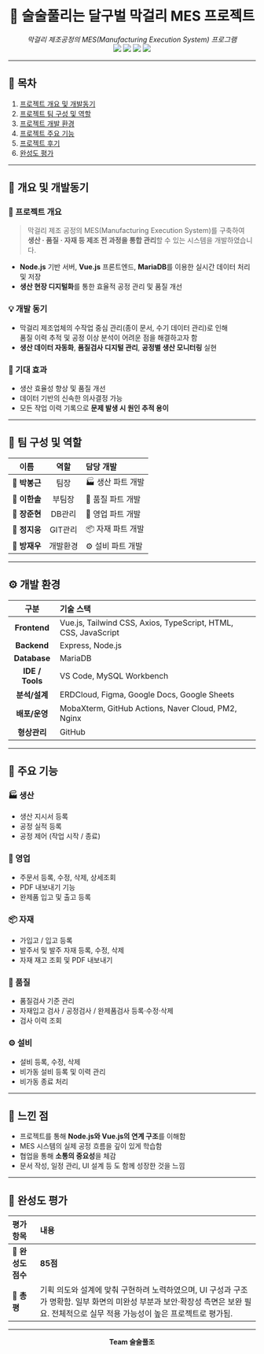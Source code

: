 <h1 align="center">🍶 술술풀리는 달구벌 막걸리 MES 프로젝트</h1>
<p align="center">
  <em>막걸리 제조공정의 MES(Manufacturing Execution System) 프로그램</em><br>
  <img src="https://img.shields.io/badge/Frontend-Vue.js-42b883?logo=vue.js&logoColor=white" />
  <img src="https://img.shields.io/badge/Backend-Node.js-339933?logo=node.js&logoColor=white" />
  <img src="https://img.shields.io/badge/Database-MariaDB-003545?logo=mariadb&logoColor=white" />
  <img src="https://img.shields.io/badge/Deploy-NaverCloud-03C75A?logo=naver&logoColor=white" />
</p>

---

## 📖 목차
1. [프로젝트 개요 및 개발동기](#-개요-및-개발동기)
2. [프로젝트 팀 구성 및 역할](#-팀-구성-및-역할)
3. [프로젝트 개발 환경](#-개발-환경)
4. [프로젝트 주요 기능](#-주요-기능)
5. [프로젝트 후기](#-느낀-점)
6. [완성도 평가](#-완성도-평가)

---

## 🚀 개요 및 개발동기

### 📌 프로젝트 개요
> 막걸리 제조 공정의 MES(Manufacturing Execution System)를 구축하여  
> **생산 · 품질 · 자재 등 제조 전 과정을 통합 관리**할 수 있는 시스템을 개발하였습니다.

- **Node.js** 기반 서버, **Vue.js** 프론트엔드, **MariaDB**를 이용한 실시간 데이터 처리 및 저장
- **생산 현장 디지털화**를 통한 효율적 공정 관리 및 품질 개선

### 💡 개발 동기
- 막걸리 제조업체의 수작업 중심 관리(종이 문서, 수기 데이터 관리)로 인해  
  품질 이력 추적 및 공정 이상 분석이 어려운 점을 해결하고자 함
- **생산 데이터 자동화**, **품질검사 디지털 관리**, **공정별 생산 모니터링** 실현

### 🎯 기대 효과
- 생산 효율성 향상 및 품질 개선  
- 데이터 기반의 신속한 의사결정 가능  
- 모든 작업 이력 기록으로 **문제 발생 시 원인 추적 용이**

---

## 👥 팀 구성 및 역할

| 이름 | 역할 | 담당 개발 |
|:---:|:---:|:---|
| 👑 **박봉근** | 팀장 | 🏭 생산 파트 개발 |
| 🧭 **이한솔** | 부팀장 | 🧪 품질 파트 개발 |
| 💾 **장준현** | DB관리 | 💼 영업 파트 개발 |
| 🔧 **정지웅** | GIT관리 | 📦 자재 파트 개발 |
| 🧰 **방재우** | 개발환경 | ⚙️ 설비 파트 개발 |


---

## ⚙️ 개발 환경

| 구분 | 기술 스택 |
|:---:|:---|
| **Frontend** | Vue.js, Tailwind CSS, Axios, TypeScript, HTML, CSS, JavaScript |
| **Backend** | Express, Node.js |
| **Database** | MariaDB |
| **IDE / Tools** | VS Code, MySQL Workbench |
| **분석/설계** | ERDCloud, Figma, Google Docs, Google Sheets |
| **배포/운영** | MobaXterm, GitHub Actions, Naver Cloud, PM2, Nginx |
| **형상관리** | GitHub |

---

## 🧩 주요 기능

### 🏭 생산
- 생산 지시서 등록  
- 공정 실적 등록  
- 공정 제어 (작업 시작 / 종료)

### 💼 영업
- 주문서 등록, 수정, 삭제, 상세조회  
- PDF 내보내기 기능  
- 완제품 입고 및 출고 등록

### 📦 자재
- 가입고 / 입고 등록  
- 발주서 및 발주 자재 등록, 수정, 삭제  
- 자재 재고 조회 및 PDF 내보내기

### 🧪 품질
- 품질검사 기준 관리  
- 자재입고 검사 / 공정검사 / 완제품검사 등록·수정·삭제  
- 검사 이력 조회

### ⚙️ 설비
- 설비 등록, 수정, 삭제  
- 비가동 설비 등록 및 이력 관리  
- 비가동 종료 처리

---

## 💭 느낀 점

- 프로젝트를 통해 **Node.js와 Vue.js의 연계 구조**를 이해함
- MES 시스템의 실제 공정 흐름을 깊이 있게 학습함
- 협업을 통해 **소통의 중요성**을 체감  
- 문서 작성, 일정 관리, UI 설계 등 도 함께 성장한 것을 느낌

---

## 🧾 완성도 평가

| 평가 항목 | 내용 |
|:---|:---|
| 💯 **완성도 점수** | **85점** |
| 💬 **총평** | 기획 의도와 설계에 맞춰 구현하려 노력하였으며, UI 구성과 구조가 명확함. 일부 화면의 미완성 부분과 보안·확장성 측면은 보완 필요. 전체적으로 실무 적용 가능성이 높은 프로젝트로 평가됨. |

---

<p align="center">
  <strong>Team 술술풀조</strong>
</p>
